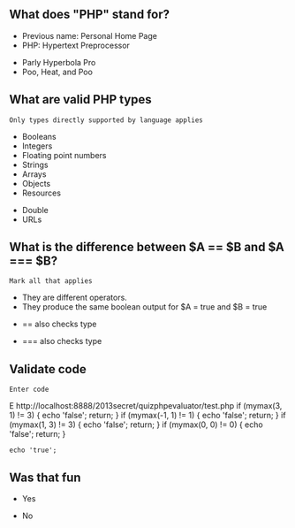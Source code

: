 ## What does "PHP" stand for?
 + Previous name: Personal Home Page
 + PHP: Hypertext Preprocessor
 - Parly Hyperbola Pro
 - Poo, Heat, and Poo

## What are valid PHP types
	Only types directly supported by language applies
 + Booleans
 + Integers
 + Floating point numbers
 + Strings
 + Arrays
 + Objects
 + Resources
 - Double
 - URLs
 
## What is the difference between $A == $B and $A === $B?
	Mark all that applies
 + They are different operators.
 + They produce the same boolean output for $A = true and $B = true
 - == also checks type
 + === also checks type

## Validate code
	Enter code
 E http://localhost:8888/2013secret/quizphpevaluator/test.php
	if (mymax(3, 1) != 3) {
		echo 'false';
		return;
	}
	if (mymax(-1, 1) != 1) {
		echo 'false';
		return;
	}
	if (mymax(1, 3) != 3) {
		echo 'false';
		return;
	}
	if (mymax(0, 0) != 0) {
		echo 'false';
		return;
	}
	
	echo 'true';

## Was that fun
 + Yes
 - No
